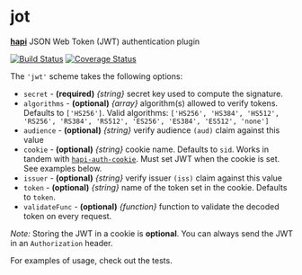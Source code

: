 # jot

[__hapi__](http://hapijs.com/) JSON Web Token (JWT) authentication plugin

[![Build Status](https://travis-ci.org/ryanwalters/jot.svg?branch=master)](https://travis-ci.org/ryanwalters/jot) [![Coverage Status](https://coveralls.io/repos/ryanwalters/jot/badge.svg?branch=master&service=github)](https://coveralls.io/github/ryanwalters/jot?branch=master)

The `'jwt'` scheme takes the following options:

* `secret` - __(required)__ _{string}_ secret key used to compute the signature.
* `algorithms` - __(optional)__ _{array}_ algorithm(s) allowed to verify tokens. Defaults to `['HS256']`. Valid algorithms: `['HS256', 'HS384', 'HS512', 'RS256', 'RS384', 'RS512', 'ES256', 'ES384', 'ES512', 'none']`
* `audience` - __(optional)__ _{string}_ verify audience `(aud)` claim against this value
* `cookie` - __(optional)__ _{string}_ cookie name. Defaults to `sid`. Works in tandem with [`hapi-auth-cookie`](https://github.com/hapijs/hapi-auth-cookie).
Must set JWT when the cookie is set. See examples below.
* `issuer` - __(optional)__ _{string}_ verify issuer `(iss)` claim against this value
* `token` - __(optional)__ _{string}_ name of the token set in the cookie. Defaults to `token`.
* `validateFunc` - __(optional)__ _{function}_ function to validate the decoded token on every request.

_Note:_ Storing the JWT in a cookie is __optional__. You can always send the JWT in an `Authorization` header.

For examples of usage, check out the tests.


